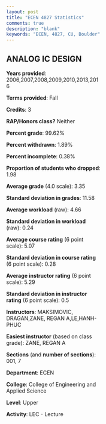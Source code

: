 ```yaml
---
layout: post
title: "ECEN 4827 Statistics"
comments: true
description: "blank"
keywords: "ECEN, 4827, CU, Boulder"
--- 
```

<head>
<script src="https://ajax.googleapis.com/ajax/libs/jquery/2.1.3/jquery.min.js"></script>
<script src="https://dl.dropboxusercontent.com/s/pc42nxpaw1ea4o9/highcharts.js?dl=0"></script>
<!-- <script src="../assets/js/highcharts.js"></script> -->
<style type="text/css">@font-face {
	font-family: "Bebas Neue";
	src: url(https://www.filehosting.org/file/details/544349/BebasNeue%20Regular.otf) format("opentype");
	}
	h1.Bebas { 
		font-family: "Bebas Neue", Verdana, Tahoma;
	}
</style>
</head>
<body>
	<div id="container" style="float: right; width: 45%; height: 88%; margin-left: 2.5%; margin-right: 2.5%;"></div>
	<script language="JavaScript">
		$(document).ready(function() {
		var chart = {type: 'column'};
		var title = {text: 'Grade Distribution'};
		var xAxis = {categories: ['A','B','C','D','F'],crosshair: true};
		var yAxis = {min: 0,title: {text: 'Percentage'}};
		var tooltip = {headerFormat: '<center><b><span style="font-size:20px">{point.key}</span></b></center>',
		               pointFormat: '<td style="padding:0"><b>{point.y:.1f}%</b></td>',
		               footerFormat: '</table>',shared: true,useHTML: true};
		var plotOptions = {column: {pointPadding: 0.0,borderWidth: 0}};  
		var credits = {enabled: false};var series= [{name: 'Percent',data: [50.25,40.1,7.61,0.51,1.52,]}];
		var json = {};
		json.chart = chart;
		json.title = title;
		json.tooltip = tooltip;
		json.xAxis = xAxis;
		json.yAxis = yAxis;  
		json.series = series;
		json.plotOptions = plotOptions;  
		json.credits = credits;
		$('#container').highcharts(json);
	});
	</script>
</body>
			   
## ANALOG IC DESIGN

**Years provided**: 2006,2007,2008,2009,2010,2013,2016

**Terms provided**: Fall

**Credits**: 3

**RAP/Honors class?** Neither

**Percent grade**: 99.62%

**Percent withdrawn**: 1.89%

**Percent incomplete**: 0.38%

**Proportion of students who dropped**: 1.98

**Average grade** (4.0 scale): 3.35

**Standard deviation in grades**: 11.58

**Average workload** (raw): 4.66

**Standard deviation in workload** (raw): 0.24

**Average course rating** (6 point scale): 5.07

**Standard deviation in course rating** (6 point scale): 0.28

**Average instructor rating** (6 point scale): 5.29

**Standard deviation in instructor rating** (6 point scale): 0.5

**Instructors**: MAKSIMOVIC, DRAGAN,ZANE, REGAN A,LE,HANH-PHUC

**Easiest instructor** (based on class grade): ZANE, REGAN A

**Sections** (and **number of sections**): 001, 7

**Department**: ECEN

**College**: College of Engineering and Applied Science

**Level**: Upper

**Activity**: LEC - Lecture
